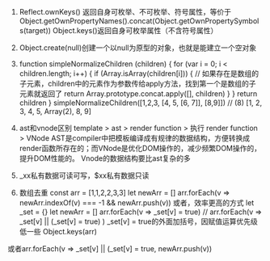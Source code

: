 <!--
 * @Author: your name
 * @Date: 2022-04-09 16:55:19
 * @LastEditTime: 2022-04-26 19:07:14
 * @LastEditors: Please set LastEditors
 * @Description: 打开koroFileHeader查看配置 进行设置: https://github.com/OBKoro1/koro1FileHeader/wiki/%E9%85%8D%E7%BD%AE
 * @FilePath: /fe_interview/vue/vue源码.md
-->
1. Reflect.ownKeys() 返回自身可枚举、不可枚举、符号属性，等价于Object.getOwnPropertyNames().concat(Object.getOwnPropertySymbols(target))
Object.keys()返回自身可枚举属性（不含符号属性）

2. Object.create(null)创建一个以null为原型的对象，也就是能建立一个空对象

3. function simpleNormalizeChildren (children) {
  for (var i = 0; i < children.length; i++) {
    if (Array.isArray(children[i])) {
       // 如果存在是数组的子元素，children中的元素作为参数传给apply方法，找到第一个是数组的子元素就返回了
      return Array.prototype.concat.apply([], children)
    }
  }
  return children
}
simpleNormalizeChildren([1,2,3, [4, 5, [6, 7]], [8,9]])
// (8) [1, 2, 3, 4, 5, Array(2), 8, 9]

4. ast和vnode区别
template > ast > render function > 执行 render function > VNode
AST是compiler中把模板编译成有规律的数据结构，方便转换成render函数所存在的；而VNode是优化DOM操作的，减少频繁DOM操作的，提升DOM性能的。
Vnode的数据结构要比ast复杂的多

5. _xx私有数据可读可写，$xx私有数据只读

6. 数组去重
const arr = [1,1,2,2,3,3]
let newArr = []
arr.forEach(v => newArr.indexOf(v) === -1 && newArr.push(v))
或者，效率更高的方式
let _set = {}
let newArr = []
arr.forEach(v => _set[v] = true) // arr.forEach(v => _set[v] || (_set[v] = true) ) _set[v] = true的外面加括号，因赋值运算优先级低一些
Object.keys(arr)

或者arr.forEach(v => _set[v] || (_set[v] = true, newArr.push(v))





